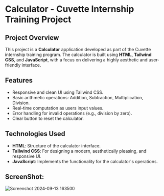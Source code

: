 # Calculator - Cuvette Internship Training Project

## Project Overview

This project is a **Calculator** application developed as part of the Cuvette internship training program. The calculator is built using **HTML**, **Tailwind CSS**, and **JavaScript**, with a focus on delivering a highly aesthetic and user-friendly interface.

## Features

- Responsive and clean UI using Tailwind CSS.
- Basic arithmetic operations: Addition, Subtraction, Multiplication, Division.
- Real-time computation as users input values.
- Error handling for invalid operations (e.g., division by zero).
- Clear button to reset the calculator.

## Technologies Used

- **HTML**: Structure of the calculator interface.
- **Tailwind CSS**: For designing a modern, aesthetically pleasing, and responsive UI.
- **JavaScript**: Implements the functionality for the calculator's operations.

## ScreenShot:

![Screenshot 2024-09-13 163500](https://github.com/user-attachments/assets/b83e31f6-9add-4876-946c-67f376367eae)

